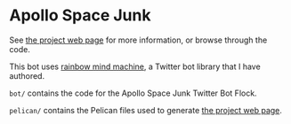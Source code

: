 # Apollo Space Junk

See [the project web page](http://charlesreid1.github.io/apollospacejunk) for more information,
or browse through the code.

This bot uses [rainbow mind machine](http://github.com/charlesreid1/rainbow-mind-machine), a Twitter bot library that I have authored.

```bot/``` contains the code for the Apollo Space Junk Twitter Bot Flock.

```pelican/``` contains the Pelican files used to generate [the project web page](http://charlesreid1.github.io/apollospacejunk).

